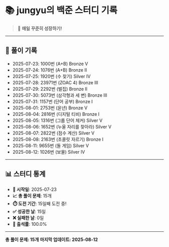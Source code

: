 # 📚 jungyu의 백준 스터디 기록

> 🎯 **매일 꾸준히 성장하기!**

---

## 📅 풀이 기록

- 2025-07-23: 1000번 (A+B) Bronze V
- 2025-07-24: 1076번 (A+B) Bronze II
- 2025-07-25: 1920번 (수 찾기) Silver IV
- 2025-07-28: 23971번 (ZOAC 4) Bronze III
- 2025-07-29: 2292번 (벌집) Bronze II
- 2025-07-30: 5073번 (삼각형과 세 변) Bronze III
- 2025-07-31: 1157번 (단어 공부) Bronze I
- 2025-08-01: 2753번 (윤년) Bronze V
- 2025-08-04: 2816번 (디지털 티비) Bronze I
- 2025-08-05: 1316번 (그룹 단어 체커) Silver V
- 2025-08-06: 1652번 (누울 자리를 찾아라) Silver V
- 2025-08-07: 2822번 (점수 계산) Silver V
- 2025-08-08: 2163번 (초콜릿 자르기) Bronze I
- 2025-08-11: 9655번 (돌 게임) Silver V
- 2025-08-12: 1026번 (보물) Silver IV

---

## 📊 스터디 통계

- **📅 시작일**: 2025-07-23
- **📈 총 풀이 문제**: 15개
- **⏱️ 도전 기간**: 15일째 도전 중!
- **✅ 성공한 날**: 15일
- **❌ 실패한 날**: 0일
- **🎯 출석률**: 100.0%

---

**총 풀이 문제: 15개**
**마지막 업데이트: 2025-08-12**
